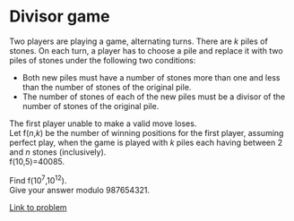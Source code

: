# Divisor game

<p>
Two players are playing a game, alternating turns. There are <var>k</var> piles of stones.
On each turn, a player has to choose a pile and replace it with two piles of stones under the following two conditions:
</p>

<ul><li> Both new piles must have a number of stones more than one and less than the number of stones of the original pile.</li>
<li> The number of stones of each of the new piles must be a divisor of the number of stones of the original pile.</li></ul><p>
The first player unable to make a valid move loses.
<br />
Let f(<var>n</var>,<var>k</var>) be the number of winning positions for the first player, assuming perfect play, when the game is played with <var>k</var> piles each having between 2 and <var>n</var> stones (inclusively).<br />f(10,5)=40085.
</p>
<p>
Find  f(10<sup>7</sup>,10<sup>12</sup>).<br />Give your answer modulo 987654321.
</p>


[Link to problem](https://projecteuler.net/problem=550)
